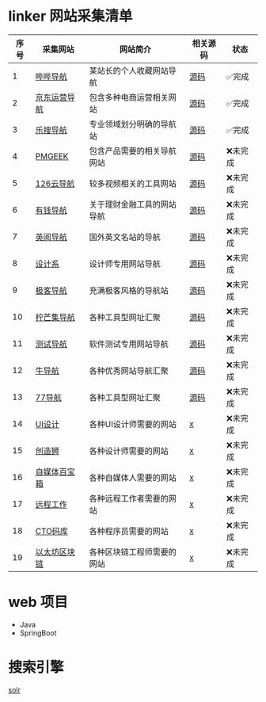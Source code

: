 # linker 网站采集清单


序号 | 采集网站 | 网站简介 | 相关源码 | 状态 
---| --- | --- | --- | ---
1 |[哔哔导航](http://web.naspro.cc/) |某站长的个人收藏网站导航|[源码](https://github.com/Programming-With-Love/linker/blob/master/Spider/src/spider01/s_1.py)|✅完成 
2 |[京东运营导航](http://miyue1980.com/) |包含多种电商运营相关网站|[源码](https://github.com/Programming-With-Love/linker/blob/master/Spider/src/spider02/s_2.py)|✅完成 
3 |[乐搜导航](https://lerso.cn/) | 专业领域划分明确的导航站|[源码](https://github.com/Programming-With-Love/linker/blob/master/Spider/src/spider02/s_3.py)|✅完成 
4 |[PMGEEK](https://pmgeek.net/cn/index.html) | 包含产品需要的相关导航网站| [源码](https://github.com)| ❌未完成 
5 |[126云导航](https://www.126yun.cn/) | 较多视频相关的工具网站|[源码](https://github.com)| ❌未完成 
6 |[有钱导航](http://www.youqiandaohang.com/) |关于理财金融工具的网站导航| [源码](https://github.com)| ❌未完成 
7 |[英阅导航](http://enreading.ishare20.net/) | 国外英文名站的导航|[源码](https://github.com)| ❌未完成 
8 |[设计系](http://t.hiihi.cn/) | 设计师专用网站导航| [源码](https://github.com)| ❌未完成 
9 |[极客导航](https://www.open985.com/) | 充满极客风格的导航站| [源码](https://github.com)| ❌未完成
10|[柠芒集导航](https://wukandy.cn/) | 各种工具型网址汇聚| [源码](https://github.com)| ❌未完成
11|[测试导航](http://nav.qadoc.org/cn/index.html) | 软件测试专用网站导航| [源码](https://github.com)| ❌未完成
12|[牛导航](http://www.ziliao6.com/) | 各种优秀网站导航汇聚| [源码](https://github.com)| ❌未完成 
13|[77导航](https://nav.dig77.com/)| 各种工具型网址汇聚| [源码](https://github.com)| ❌未完成
14|[UI设计](http://ilxdh.com/)|各种UI设计师需要的网站|[x]()| ❌未完成
15|[创造狮](http://chuangzaoshi.com/)|各种设计师需要的网站|[x]()| ❌未完成
16|[自媒体百宝箱](http://wxbbx.jh1z.com/)|各种自媒体人需要的网站|[x]()| ❌未完成
17|[远程工作](https://github.com/greatghoul/remote-working)|各种远程工作者需要的网站|[x]()| ❌未完成
18|[CTO码库](https://www.ctolib.com/)|各种程序员需要的网站|[x]()| ❌未完成
19|[以太坊区块链](https://consensys.net/)|各种区块链工程师需要的网站|[x]()| ❌未完成
 

# web 项目

- Java 
- SpringBoot




# 搜索引擎 

[solr](https://lucene.apache.org/solr/downloads.html)